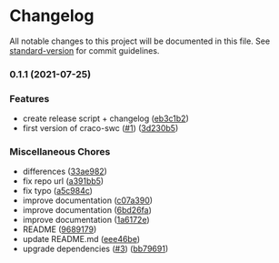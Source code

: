 # Changelog

All notable changes to this project will be documented in this file. See [standard-version](https://github.com/conventional-changelog/standard-version) for commit guidelines.

### 0.1.1 (2021-07-25)


### Features

* create release script + changelog ([eb3c1b2](https://github.com/pradel/create-react-app-swc/commit/eb3c1b2b1e613d45ba07a9563a3829faaea0d48a))
* first version of craco-swc ([#1](https://github.com/pradel/create-react-app-swc/issues/1)) ([3d230b5](https://github.com/pradel/create-react-app-swc/commit/3d230b5306255e45fdd42909cb0481a980ab354d))


### Miscellaneous Chores

* differences ([33ae982](https://github.com/pradel/create-react-app-swc/commit/33ae9823e739a6099856088415074dea3543adc7))
* fix repo url ([a391bb5](https://github.com/pradel/create-react-app-swc/commit/a391bb52018995deb40f14ae97cd290ad0623bac))
* fix typo ([a5c984c](https://github.com/pradel/create-react-app-swc/commit/a5c984cca62c7e8ce15ece64d7475c1a6cb33188))
* improve documentation ([c07a390](https://github.com/pradel/create-react-app-swc/commit/c07a3906f2c81127ae46fbb13edfe49598256073))
* improve documentation ([6bd26fa](https://github.com/pradel/create-react-app-swc/commit/6bd26fa5f5f1cf0dcc91b725ab76e2eaee707825))
* improve documentation ([1a6172e](https://github.com/pradel/create-react-app-swc/commit/1a6172ea60b9154585295f530f701b1c08c34d51))
* README ([9689179](https://github.com/pradel/create-react-app-swc/commit/9689179f8c043096a48f46d0364ee3345d3b8286))
* update README.md ([eee46be](https://github.com/pradel/create-react-app-swc/commit/eee46be4ef3b6539a5475f3390a77655f79505d5))
* upgrade dependencies ([#3](https://github.com/pradel/create-react-app-swc/issues/3)) ([bb79691](https://github.com/pradel/create-react-app-swc/commit/bb79691a569046200139a123f5fa002a82a40f7f))
